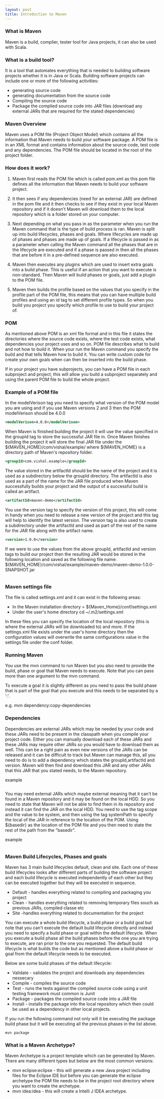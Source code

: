 ```yaml
---
layout: post
title: Introduction to Maven
---
```


### What is Maven

Maven is a build, complier, tester tool for Java projects, it can also be used with Scala.


### What is a build tool?

It is a tool that automates everything that is needed to building software projects whether it is in Java or Scala. Building software projects can include one or more of the following activities:

+ generating source code
+ generating documentation from the source code
+ Compiling the source code
+ Package the complied source code into JAR files (download any external JARs that are required for the stated dependencies)


### Maven Overview

Maven uses a POM file (Project Object Model) which contains all the information that Maven needs to build your software package. A POM file is in an XML format and contains information about the source code, test code and any dependencies. The POM file should be located in the root of the project folder. 


### How does it work?

1. Maven first reads the POM file which is called pom.xml as this pom file defines all the information that Maven needs to build your software project.

2. It then sees if any dependencies (need for an external JAR) are defined in the pom file and it then checks to see if they exist in your local Maven repository and if it doesn't Maven will download them to the local repository which is a folder stored on your computer.

3. Next depending on what you pass in as the parameter when you run the Maven command that is the type of build process is ran. Maven is split  up into build lifecycles, phases and goals. Where lifecycles are made up of phases and phases are made up of goals. If a lifecycle is passed in as a parameter when calling the Maven command all the phases that are in the lifecycle are executed and if a phase is passed in then all the phases that are before it in a pre-defined sequence are also executed.

4. Maven then executes any plugins which are used to insert extra goals into a build phase. This is useful if an action that you want to execute is non-standard. Then Maven will build phases or goals, just add a plugin to the POM file.

5. Maven then builds the profile based on the values that you specify in the profile part of the POM file, this means that you can have multiple build profiles and using an id tag to set different profile types. So when you build you project you specify which profile to use to build your project of.  


### POM 

As mentioned above POM is an xml file format and in this file it states the directories where the source code exists, where the test code exists, what dependencies your project uses and so on. POM file describes what to build and not how to build it. When your run the Maven command you specify the build and that tells Maven how to build it. You can write custom code for create your own goals when can then be inserted into the build phase. 

If in your project you have subprojects, you can have a POM file in each subproject and project, this will allow you build a subproject separately  and using the parent POM file to build the whole project. 


### Example of a POM file


In the modelVerison tag you need to specify what version of the POM model you are using and if you use Maven versions 2 and 3 then the POM modelVerison should be 4.0.0

```xml
<modelVerison>4.0.0</modelVerison>

```

When Maven is finished building the project it will use the value specified in the groupId tag to store the successful JAR file in.
Once Maven finishes building the project it will store the final JAR file under the ${MAVEN_HOME}/com/vishal/example/ where ${MAVEN_HOME} is a directory path of Maven's repository folder.


```xml
<groupId>com.vishal.example</groupId>
```


The value stored in the artifactId should be the name of the project and it is used as a subdirectory below the groupId directory. The artifactId is also used as a part of the name for the JAR file produced when Maven successfully builds your project and the output of a successful build is called an artifact.

```xml
<artifactId>maven-demo</artifactId>
```

You use the version tag to specify the version of this project, this will come in handy when you need to release a new version of the project and this tag will help to identify the latest version. The version tag is also used to create a subdirectory under the artifactId and used as part of the rest of the name for the JAR file along with the artifact name.

```xml
<version>1.0.0</version>
```

If we were to use the values from the above groupId, artifactId and version tags to build our project then the resulting JAR would be stored in the following location and saved as the following file name: ${MAVEN_HOME}/com/vishal/example/maven-demo/maven-demo-1.0.0-SNAPSHOT.jar

```xml

```


### Maven settings file

The file is called settings.xml and it can exist in the following areas:

+ In the Maven installation directory = ${Maven_Home}/conf/settings.xml
+ Under the user's home directory cd ~/.m2/settings.xml

In these files you can specify the location of the local repository (this is where the external JARs will be downloaded to) and more. If the settings.xml file exists under the user's home directory then the configuration values will overwrite the same configurations value in the settings file under the conf folder.


### Running Maven

You use the mvn command to run Maven but you also need to provide the build, phase or goal that Maven needs to execute. Note that you can pass more than one argument to the mvn command.

To execute a goal it is slightly different as you need to pass the build phase that is part of the goal that you execute and this needs to be separated by a ':'.         

e.g.    mvn dependency:copy-dependencies


### Dependencies

Dependencies are external JARs which may be needed by your code and these JARs need to be present in the classpath when you compile your project code. Either you can manually download each of these JARs and these JARs may require other JARs so you would have to download them as well. This can be a right pain as even new versions of the JARs can be released and it can be difficult to track but Maven can manage this, all you need to do is to add a dependency which states the groupId,artifactId and version. Maven will then find and download this JAR and any other JARs that this JAR that you stated needs, to the Maven repository.

example
```xml

```

You may need external JARs which maybe external meaning that it can't be found in a Maven repository and it may be found on the local HDD. So you need to state that Maven will not be able to find them in its repository and instead it can find the JAR on the local HDD. You need to use the tag scope and the value to be system, and then using the tag systemPath to specify the local of the JAR in reference to the location of the POM. Using ${basedir} as the location of the POM file and you then need to state the rest of the path from the "basedir".

example
```xml

```

### Maven Build Lifecycles, Phases and goals


Maven has 3 main build lifecycles default, clean and site. Each one of these build lifecycles looks after different parts of building the software project and each build lifecycle is executed independently of each other but they can be executed together but they will be executed in sequence. 

+ Default - handles everything related to compiling and packaging you project
+ Clean - handles everything related to removing temporary files souch as previous JARs, compiled classe etc
+ Site -handles everything related to documentation for the project

You can execute a whole build lifecycle, a build phase or a build goal but note that you can't execute the default build lifecycle directly and instead you need to specify a build phase or goal within the default lifecycle. When you execute a build phase all the build phases before the one you are trying to execute, are ran prior to the one you requested. The default build lifecycle is what builds the code but as mentioned above a build phase or goal from the default lifecycle needs to be executed.  

Below are some build phases of the default lifecycle:

+ Validate - validates the project and downloads any dependencies nessecary 
+ Compile - compiles the source code
+ Test - runs the tests against the compiled source code using a unit testing framework must common is Junit
+ Package - packages the compiled source code into a JAR file
+ Install - installs the package into the local repository which then could be used as a dependency in other local projects.


If you run the following command not only will it be executing the package build phase but it will be executing all the previous phases in the list above.

```
mvn package
```

### What is a Maven Archetype?

Maven Archetype is a project template which can be generated by Maven. There are many different types but below are the most common versions:

+ mvn eclipse:eclipse - this will generate a new Java project including files for the Eclipse IDE but before you can generate the eclipse archetype the POM file needs to be in the project root directory where you want to create the archetype.
+ mvn idea:idea - this will create a Intelli J IDEA archetype.


